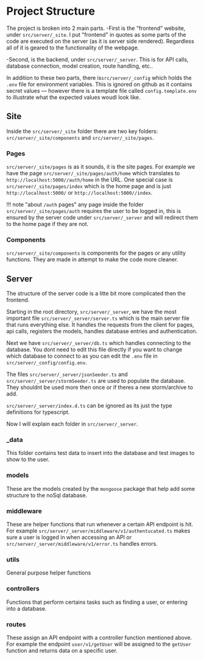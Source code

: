 # Project Structure

The project is broken into 2 main parts.
-First is the "frontend" website, under `src/server/_site`. I put "frontend"
in quotes as some parts of the code are executed on the server
(as it is server side rendered). Regardless all of it is geared to the
functionality of the webpage.

-Second, is the backend, under `src/server/_server`. This is for API calls,
database connection, model creation, route handling, etc..

In addition to these two parts, there is`src/server/_config` which holds the
`.env` file for environment variables. This is ignored on github as it contains
secret values — however there is a template file called `config.template.env`
to illustrate what the expected values woudl look like.

## Site

Inside the `src/server/_site` folder there are two key folders:
 `src/server/_site/components` and `src/server/_site/pages`.

### Pages

`src/server/_site/pages` is as it sounds, it is the site pages. For example we
have the page `src/server/_site/pages/auth/home` which translates to
`http://localhost:5000//auth/home` in the URL. One special case is
`src/server/_site/pages/index` which is the home page and is just
`http://localhost:5000/` or `http://localhost:5000//index`.

!!! note "about `/auth` pages"
    any page inside the folder `src/server/_site/pages/auth` requires the user
    to be logged in, this is ensured by the server code under
    `src/server/_server` and will redirect them to the home page if they are not.

### Components

`src/server/_site/components` is components for the pages or any utility functions. They are made in attempt to make the code more cleaner.

## Server

The structure of the server code is a litte bit more complicated then the frontend.

Starting in the root directory, `src/server/_server`, we have the most important file `src/server/_server/server.ts` which is the main server file that runs everything else. It handles the requests from the client for pages, api calls, registers the models, handles database entries and authentication.

Next we have `src/server/_server/db.ts` which handles connecting to the database. You dont need to edit this file directly if you want to change which database to connect to as you can edit the `.env` file in `src/server/_config/config.env`.

The files `src/server/_server/jsonSeeder.ts` and `src/server/_server/stormSeeder.ts` are used to populate the database. They shouldnt be used more then once or if theres a new storm/archive to add.

`src/server/_server/index.d.ts` can be ignored as its just the type definitions for typescript.

Now I will explain each folder in `src/server/_server`.

### _data

This folder contains test data to insert into the database and test images to show to the user.

### models

These are the models created by the `mongoose` package that help add some structure to the noSql database.

### middleware

These are helper functions that run whenever a certain API endpoint is hit. For example `src/server/_server/middleware/v1/authentucated.ts` makes sure a user is logged in when accessing an API or `src/server/_server/middleware/v1/error.ts` handles errors.

### utils

General purpose helper functions

### controllers

Functions that perform certains tasks such as finding a user, or entering into a database.

### routes

These assign an API endpoint with a controller function mentioned above. For example the endpoint `user/v1/getUser` will be assigned to the `getUser` function and returns data on a specific user.
